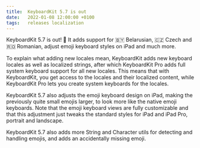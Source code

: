 ```yaml
---
title:  KeyboardKit 5.7 is out
date:   2022-01-08 12:00:00 +0100
tags:   releases localization
---
```


KeyboardKit 5.7 is out! 🚀 It adds support for 🇧🇾 Belarusian, 🇨🇿 Czech and 🇷🇴 Romanian, adjust emoji keyboard styles on iPad and much more.

To explain what adding new locales mean, KeyboardKit adds new keyboard locales as well as localized strings, after which KeyboardKit Pro adds full system keyboard support for all new locales. This means that with KeyboardKit, you get access to the locales and their localized content, while KeyboardKit Pro lets you create system keyboards for the locales.

KeyboardKit 5.7 also adjusts the emoji keyboard design on iPad, making the previously quite small emojis larger, to look more like the native emoji keyboards. Note that the emoji keyboard views are fully customizable and that this adjustment just tweaks the standard styles for iPad and iPad Pro, portrait and landscape.

KeyboardKit 5.7 also adds more String and Character utils for detecting and handling emojis, and adds an accidentally missing emoji.
